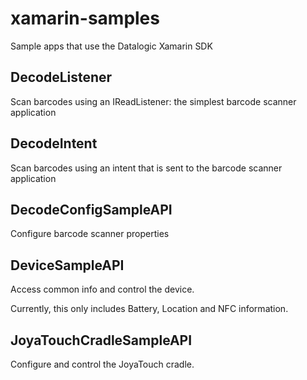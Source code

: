 # xamarin-samples
Sample apps that use the Datalogic Xamarin SDK

## DecodeListener
Scan barcodes using an IReadListener: the simplest barcode scanner application

## DecodeIntent
Scan barcodes using an intent that is sent to the barcode scanner application

## DecodeConfigSampleAPI
Configure barcode scanner properties

## DeviceSampleAPI
Access common info and control the device.

Currently, this only includes Battery, Location and NFC information.

## JoyaTouchCradleSampleAPI
Configure and control the JoyaTouch cradle.

